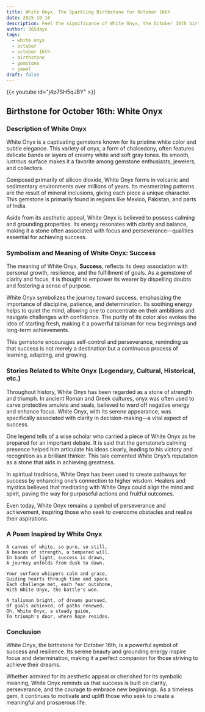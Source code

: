 ```yaml
---
title: White Onyx, The Sparkling Birthstone for October 16th
date: 2025-10-16
description: Feel the significance of White Onyx, the October 16th birthstone symbolizing Success. Let its beauty and meaning brighten your day.
author: 365days
tags:
  - white onyx
  - october
  - october 16th
  - birthstone
  - gemstone
  - jewel
draft: false
---
```


{{< youtube id="j4p7SH5qJBY" >}}

## Birthstone for October 16th: White Onyx

### Description of White Onyx

White Onyx is a captivating gemstone known for its pristine white color and subtle elegance. This variety of onyx, a form of chalcedony, often features delicate bands or layers of creamy white and soft gray tones. Its smooth, lustrous surface makes it a favorite among gemstone enthusiasts, jewelers, and collectors.

Composed primarily of silicon dioxide, White Onyx forms in volcanic and sedimentary environments over millions of years. Its mesmerizing patterns are the result of mineral inclusions, giving each piece a unique character. This gemstone is primarily found in regions like Mexico, Pakistan, and parts of India.

Aside from its aesthetic appeal, White Onyx is believed to possess calming and grounding properties. Its energy resonates with clarity and balance, making it a stone often associated with focus and perseverance—qualities essential for achieving success.

### Symbolism and Meaning of White Onyx: Success

The meaning of White Onyx, **Success**, reflects its deep association with personal growth, resilience, and the fulfillment of goals. As a gemstone of clarity and focus, it is thought to empower its wearer by dispelling doubts and fostering a sense of purpose.

White Onyx symbolizes the journey toward success, emphasizing the importance of discipline, patience, and determination. Its soothing energy helps to quiet the mind, allowing one to concentrate on their ambitions and navigate challenges with confidence. The purity of its color also evokes the idea of starting fresh, making it a powerful talisman for new beginnings and long-term achievements.

This gemstone encourages self-control and perseverance, reminding us that success is not merely a destination but a continuous process of learning, adapting, and growing.

### Stories Related to White Onyx (Legendary, Cultural, Historical, etc.)

Throughout history, White Onyx has been regarded as a stone of strength and triumph. In ancient Roman and Greek cultures, onyx was often used to carve protective amulets and seals, believed to ward off negative energy and enhance focus. White Onyx, with its serene appearance, was specifically associated with clarity in decision-making—a vital aspect of success.

One legend tells of a wise scholar who carried a piece of White Onyx as he prepared for an important debate. It is said that the gemstone’s calming presence helped him articulate his ideas clearly, leading to his victory and recognition as a brilliant thinker. This tale cemented White Onyx’s reputation as a stone that aids in achieving greatness.

In spiritual traditions, White Onyx has been used to create pathways for success by enhancing one’s connection to higher wisdom. Healers and mystics believed that meditating with White Onyx could align the mind and spirit, paving the way for purposeful actions and fruitful outcomes.

Even today, White Onyx remains a symbol of perseverance and achievement, inspiring those who seek to overcome obstacles and realize their aspirations.

### A Poem Inspired by White Onyx

```
A canvas of white, so pure, so still,  
A beacon of strength, a tempered will.  
In bands of light, success is drawn,  
A journey unfolds from dusk to dawn.  

Your surface whispers calm and grace,  
Guiding hearts through time and space.  
Each challenge met, each fear outshone,  
With White Onyx, the battle's won.  

A talisman bright, of dreams pursued,  
Of goals achieved, of paths renewed.  
Oh, White Onyx, a steady guide,  
To triumph's door, where hope resides.  
```

### Conclusion

White Onyx, the birthstone for October 16th, is a powerful symbol of success and resilience. Its serene beauty and grounding energy inspire focus and determination, making it a perfect companion for those striving to achieve their dreams.

Whether admired for its aesthetic appeal or cherished for its symbolic meaning, White Onyx reminds us that success is built on clarity, perseverance, and the courage to embrace new beginnings. As a timeless gem, it continues to motivate and uplift those who seek to create a meaningful and prosperous life.